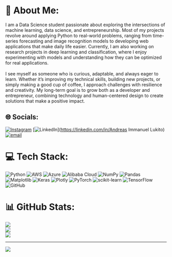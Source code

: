 # 💫 About Me:
I am a Data Science student passionate about exploring the intersections of machine learning, data science, and entrepreneurship. Most of my projects revolve around applying Python to real-world problems, ranging from time-series forecasting and image recognition models to developing web applications that make daily life easier. Currently, I am also working on research projects in deep learning and classification, where I enjoy experimenting with models and understanding how they can be optimized for real applications.<br><br>I see myself as someone who is curious, adaptable, and always eager to learn. Whether it’s improving my technical skills, building new projects, or simply making a good cup of coffee, I approach challenges with resilience and creativity. My long-term goal is to grow both as a developer and entrepreneur, combining technology and human-centered design to create solutions that make a positive impact.


## 🌐 Socials:
[![Instagram](https://img.shields.io/badge/Instagram-%23E4405F.svg?logo=Instagram&logoColor=white)](https://instagram.com/@andreeeee_91) [![LinkedIn](https://img.shields.io/badge/LinkedIn-%230077B5.svg?logo=linkedin&logoColor=white)](https://linkedin.com/in/Andreas Immanuel Lukito) [![email](https://img.shields.io/badge/Email-D14836?logo=gmail&logoColor=white)](mailto:andrews.lukito@outlook.com) 

# 💻 Tech Stack:
![Python](https://img.shields.io/badge/python-3670A0?style=for-the-badge&logo=python&logoColor=ffdd54) ![AWS](https://img.shields.io/badge/AWS-%23FF9900.svg?style=for-the-badge&logo=amazon-aws&logoColor=white) ![Azure](https://img.shields.io/badge/azure-%230072C6.svg?style=for-the-badge&logo=microsoftazure&logoColor=white) ![Alibaba Cloud](https://img.shields.io/badge/AlibabaCloud-%23FF6701.svg?style=for-the-badge&logo=alibabacloud&logoColor=white) ![NumPy](https://img.shields.io/badge/numpy-%23013243.svg?style=for-the-badge&logo=numpy&logoColor=white) ![Pandas](https://img.shields.io/badge/pandas-%23150458.svg?style=for-the-badge&logo=pandas&logoColor=white) ![Matplotlib](https://img.shields.io/badge/Matplotlib-%23ffffff.svg?style=for-the-badge&logo=Matplotlib&logoColor=black) ![Keras](https://img.shields.io/badge/Keras-%23D00000.svg?style=for-the-badge&logo=Keras&logoColor=white) ![Plotly](https://img.shields.io/badge/Plotly-%233F4F75.svg?style=for-the-badge&logo=plotly&logoColor=white) ![PyTorch](https://img.shields.io/badge/PyTorch-%23EE4C2C.svg?style=for-the-badge&logo=PyTorch&logoColor=white) ![scikit-learn](https://img.shields.io/badge/scikit--learn-%23F7931E.svg?style=for-the-badge&logo=scikit-learn&logoColor=white) ![TensorFlow](https://img.shields.io/badge/TensorFlow-%23FF6F00.svg?style=for-the-badge&logo=TensorFlow&logoColor=white) ![GitHub](https://img.shields.io/badge/github-%23121011.svg?style=for-the-badge&logo=github&logoColor=white)
# 📊 GitHub Stats:
![](https://github-readme-stats.vercel.app/api?username=Anreas-Lukito&theme=dark&hide_border=true&include_all_commits=false&count_private=false)<br/>
![](https://nirzak-streak-stats.vercel.app/?user=Anreas-Lukito&theme=dark&hide_border=true)<br/>
![](https://github-readme-stats.vercel.app/api/top-langs/?username=Anreas-Lukito&theme=dark&hide_border=true&include_all_commits=false&count_private=false&layout=compact)

---
[![](https://visitcount.itsvg.in/api?id=Anreas-Lukito&icon=0&color=0)](https://visitcount.itsvg.in)

<!-- Proudly created with GPRM ( https://gprm.itsvg.in ) -->
